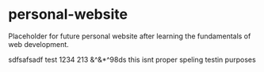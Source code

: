 # personal-website
Placeholder for future personal website after learning the fundamentals of web development.

sdfsafsadf test 1234 213 &^&*^98ds 
this isnt proper speling 
testin purposes
